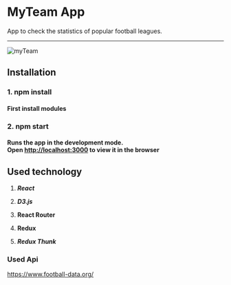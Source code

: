 # MyTeam App

App to check the statistics of popular football leagues.

---

![myTeam](https://user-images.githubusercontent.com/35461058/94493017-dce6fd00-01eb-11eb-9105-2a8a1cae7a76.gif)

## Installation

### 1. npm install

#### First install modules

### 2. npm start

#### Runs the app in the development mode.</br>Open [http://localhost:3000](http://localhost:3000) to view it in the browser

## Used technology

1. **_React_**

2. **_D3.js_**

3. **React Router**

4. ****Redux****

5. **_Redux Thunk_**

### Used Api

https://www.football-data.org/
